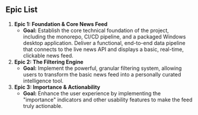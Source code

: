 ## Epic List

1.  **Epic 1: Foundation & Core News Feed**
    *   **Goal:** Establish the core technical foundation of the project, including the monorepo, CI/CD pipeline, and a packaged Windows desktop application. Deliver a functional, end-to-end data pipeline that connects to the live news API and displays a basic, real-time, clickable news feed.
2.  **Epic 2: The Filtering Engine**
    *   **Goal:** Implement the powerful, granular filtering system, allowing users to transform the basic news feed into a personally curated intelligence tool.
3.  **Epic 3: Importance & Actionability**
    *   **Goal:** Enhance the user experience by implementing the "importance" indicators and other usability features to make the feed truly actionable.
